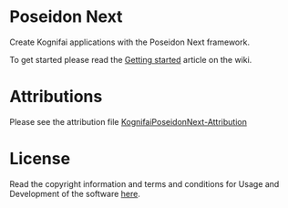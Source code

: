 # Poseidon Next

Create Kognifai applications with the Poseidon Next framework.

To get started please read the [Getting started](https://github.com/kognifai/PoseidonNext_Samples/wiki/Developers-Getting-Started) article on the wiki.

# Attributions
Please see the attribution file [KognifaiPoseidonNext-Attribution](https://github.com/kognifai/PoseidonNext_Samples/blob/master/KognifaiPoseidonNext-Attribution.pdf)

# License
Read the copyright information and terms and conditions for Usage and Development of the software [here](https://github.com/kognifai/Core_Documentation/blob/master/LinkedPages/License.md).
